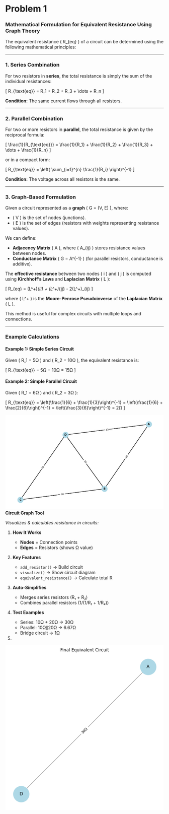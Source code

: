 # Problem 1
### **Mathematical Formulation for Equivalent Resistance Using Graph Theory**  

The equivalent resistance \( R_{eq} \) of a circuit can be determined using the following mathematical principles:

---

### **1. Series Combination**  
For two resistors in **series**, the total resistance is simply the sum of the individual resistances:

\[
R_{\text{eq}} = R_1 + R_2 + R_3 + \dots + R_n
\]

**Condition:** The same current flows through all resistors.

---

### **2. Parallel Combination**  
For two or more resistors in **parallel**, the total resistance is given by the reciprocal formula:

\[
\frac{1}{R_{\text{eq}}} = \frac{1}{R_1} + \frac{1}{R_2} + \frac{1}{R_3} + \dots + \frac{1}{R_n}
\]

or in a compact form:

\[
R_{\text{eq}} = \left( \sum_{i=1}^{n} \frac{1}{R_i} \right)^{-1}
\]

**Condition:** The voltage across all resistors is the same.

---

### **3. Graph-Based Formulation**  
Given a circuit represented as a **graph** \( G = (V, E) \), where:  
- \( V \) is the set of nodes (junctions).  
- \( E \) is the set of edges (resistors with weights representing resistance values).  

We can define:  
- **Adjacency Matrix** \( A \), where \( A_{ij} \) stores resistance values between nodes.  
- **Conductance Matrix** \( G = A^{-1} \) (for parallel resistors, conductance is additive).  

The **effective resistance** between two nodes \( i \) and \( j \) is computed using **Kirchhoff’s Laws** and **Laplacian Matrix** \( L \):

\[
R_{eq} = (L^+)_{ii} + (L^+)_{jj} - 2(L^+)_{ij}
\]

where \( L^+ \) is the **Moore-Penrose Pseudoinverse** of the **Laplacian Matrix** \( L \).

This method is useful for complex circuits with multiple loops and connections.

---

### **Example Calculations**  
#### **Example 1: Simple Series Circuit**
Given \( R_1 = 5Ω \) and \( R_2 = 10Ω \), the equivalent resistance is:

\[
R_{\text{eq}} = 5Ω + 10Ω = 15Ω
\]

#### **Example 2: Simple Parallel Circuit**
Given \( R_1 = 6Ω \) and \( R_2 = 3Ω \):

\[
R_{\text{eq}} = \left(\frac{1}{6} + \frac{1}{3}\right)^{-1} = \left(\frac{1}{6} + \frac{2}{6}\right)^{-1} = \left(\frac{3}{6}\right)^{-1} = 2Ω
\]

![alt text](image.png)
**Circuit Graph Tool**  

*Visualizes & calculates resistance in circuits:*  

1. **How It Works**  
   - **Nodes** = Connection points  
   - **Edges** = Resistors (shows Ω value)  

2. **Key Features**  
   - `add_resistor()` → Build circuit  
   - `visualize()` → Show circuit diagram  
   - `equivalent_resistance()` → Calculate total R  

3. **Auto-Simplifies**  
   - Merges series resistors (R₁ + R₂)  
   - Combines parallel resistors (1/(1/R₁ + 1/R₂))  

4. **Test Examples**  
   - Series: 10Ω + 20Ω → 30Ω  
   - Parallel: 10Ω∥20Ω → 6.67Ω  
   - Bridge circuit → 1Ω  

2.
![alt text](image-1.png)
